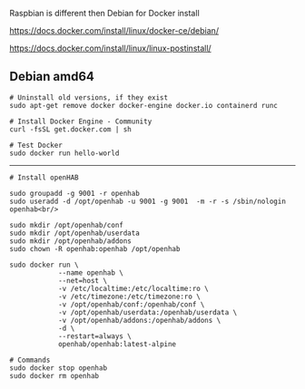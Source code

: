 Raspbian is different then Debian for Docker install

https://docs.docker.com/install/linux/docker-ce/debian/

https://docs.docker.com/install/linux/linux-postinstall/

## Debian amd64
```
# Uninstall old versions, if they exist
sudo apt-get remove docker docker-engine docker.io containerd runc
```

```
# Install Docker Engine - Community
curl -fsSL get.docker.com | sh
```

```
# Test Docker
sudo docker run hello-world
```

---
```
# Install openHAB

sudo groupadd -g 9001 -r openhab
sudo useradd -d /opt/openhab -u 9001 -g 9001  -m -r -s /sbin/nologin openhab<br/>

sudo mkdir /opt/openhab/conf
sudo mkdir /opt/openhab/userdata
sudo mkdir /opt/openhab/addons
sudo chown -R openhab:openhab /opt/openhab
```

```
sudo docker run \
            --name openhab \
            --net=host \
            -v /etc/localtime:/etc/localtime:ro \
            -v /etc/timezone:/etc/timezone:ro \
            -v /opt/openhab/conf:/openhab/conf \
            -v /opt/openhab/userdata:/openhab/userdata \
            -v /opt/openhab/addons:/openhab/addons \
            -d \
            --restart=always \
            openhab/openhab:latest-alpine
```            
```
# Commands
sudo docker stop openhab
sudo docker rm openhab
```
